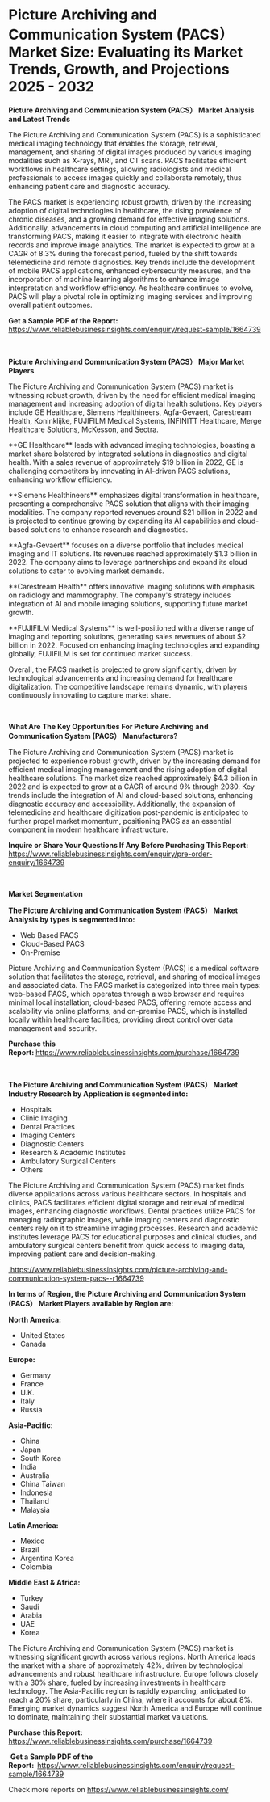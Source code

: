 <p><h1>Picture Archiving and Communication System (PACS） Market Size: Evaluating its Market Trends, Growth, and Projections 2025 - 2032</h1></p><p><strong>Picture Archiving and Communication System (PACS） Market Analysis and Latest Trends</strong></p>
<p><p>The Picture Archiving and Communication System (PACS) is a sophisticated medical imaging technology that enables the storage, retrieval, management, and sharing of digital images produced by various imaging modalities such as X-rays, MRI, and CT scans. PACS facilitates efficient workflows in healthcare settings, allowing radiologists and medical professionals to access images quickly and collaborate remotely, thus enhancing patient care and diagnostic accuracy.</p><p>The PACS market is experiencing robust growth, driven by the increasing adoption of digital technologies in healthcare, the rising prevalence of chronic diseases, and a growing demand for effective imaging solutions. Additionally, advancements in cloud computing and artificial intelligence are transforming PACS, making it easier to integrate with electronic health records and improve image analytics. The market is expected to grow at a CAGR of 8.3% during the forecast period, fueled by the shift towards telemedicine and remote diagnostics. Key trends include the development of mobile PACS applications, enhanced cybersecurity measures, and the incorporation of machine learning algorithms to enhance image interpretation and workflow efficiency. As healthcare continues to evolve, PACS will play a pivotal role in optimizing imaging services and improving overall patient outcomes.</p></p>
<p><strong>Get a Sample PDF of the Report:&nbsp;</strong> <a href="https://www.reliablebusinessinsights.com/enquiry/request-sample/1664739?utm_campaign=2757&utm_medium=2&utm_source=Github&utm_content=ia&utm_term=23032025&utm_id=picture-archiving-and-communication-system-pacs">https://www.reliablebusinessinsights.com/enquiry/request-sample/1664739</a></p>
<p>&nbsp;</p>
<p><strong>Picture Archiving and Communication System (PACS） Major Market Players</strong></p>
<p><p>The Picture Archiving and Communication System (PACS) market is witnessing robust growth, driven by the need for efficient medical imaging management and increasing adoption of digital health solutions. Key players include GE Healthcare, Siemens Healthineers, Agfa-Gevaert, Carestream Health, Koninklijke, FUJIFILM Medical Systems, INFINITT Healthcare, Merge Healthcare Solutions, McKesson, and Sectra.</p><p>**GE Healthcare** leads with advanced imaging technologies, boasting a market share bolstered by integrated solutions in diagnostics and digital health. With a sales revenue of approximately $19 billion in 2022, GE is challenging competitors by innovating in AI-driven PACS solutions, enhancing workflow efficiency.</p><p>**Siemens Healthineers** emphasizes digital transformation in healthcare, presenting a comprehensive PACS solution that aligns with their imaging modalities. The company reported revenues around $21 billion in 2022 and is projected to continue growing by expanding its AI capabilities and cloud-based solutions to enhance research and diagnostics.</p><p>**Agfa-Gevaert** focuses on a diverse portfolio that includes medical imaging and IT solutions. Its revenues reached approximately $1.3 billion in 2022. The company aims to leverage partnerships and expand its cloud solutions to cater to evolving market demands.</p><p>**Carestream Health** offers innovative imaging solutions with emphasis on radiology and mammography. The company's strategy includes integration of AI and mobile imaging solutions, supporting future market growth. </p><p>**FUJIFILM Medical Systems** is well-positioned with a diverse range of imaging and reporting solutions, generating sales revenues of about $2 billion in 2022. Focused on enhancing imaging technologies and expanding globally, FUJIFILM is set for continued market success.</p><p>Overall, the PACS market is projected to grow significantly, driven by technological advancements and increasing demand for healthcare digitalization. The competitive landscape remains dynamic, with players continuously innovating to capture market share.</p></p>
<p>&nbsp;</p>
<p><strong>What Are The Key Opportunities For Picture Archiving and Communication System (PACS） Manufacturers?</strong></p>
<p><p>The Picture Archiving and Communication System (PACS) market is projected to experience robust growth, driven by the increasing demand for efficient medical imaging management and the rising adoption of digital healthcare solutions. The market size reached approximately $4.3 billion in 2022 and is expected to grow at a CAGR of around 9% through 2030. Key trends include the integration of AI and cloud-based solutions, enhancing diagnostic accuracy and accessibility. Additionally, the expansion of telemedicine and healthcare digitization post-pandemic is anticipated to further propel market momentum, positioning PACS as an essential component in modern healthcare infrastructure.</p></p>
<p><strong>Inquire or Share Your Questions If Any Before Purchasing This Report:</strong> <a href="https://www.reliablebusinessinsights.com/enquiry/pre-order-enquiry/1664739?utm_campaign=2757&utm_medium=2&utm_source=Github&utm_content=ia&utm_term=23032025&utm_id=picture-archiving-and-communication-system-pacs">https://www.reliablebusinessinsights.com/enquiry/pre-order-enquiry/1664739</a></p>
<p>&nbsp;</p>
<p><strong>Market Segmentation</strong></p>
<p><strong>The Picture Archiving and Communication System (PACS） Market Analysis by types is segmented into:</strong></p>
<p><ul><li>Web Based PACS</li><li>Cloud-Based PACS</li><li>On-Premise</li></ul></p>
<p><p>Picture Archiving and Communication System (PACS) is a medical software solution that facilitates the storage, retrieval, and sharing of medical images and associated data. The PACS market is categorized into three main types: web-based PACS, which operates through a web browser and requires minimal local installation; cloud-based PACS, offering remote access and scalability via online platforms; and on-premise PACS, which is installed locally within healthcare facilities, providing direct control over data management and security.</p></p>
<p><strong>Purchase this Report:&nbsp;</strong><a href="https://www.reliablebusinessinsights.com/purchase/1664739?utm_campaign=2757&utm_medium=2&utm_source=Github&utm_content=ia&utm_term=23032025&utm_id=picture-archiving-and-communication-system-pacs">https://www.reliablebusinessinsights.com/purchase/1664739</a></p>
<p>&nbsp;</p>
<p><strong>The Picture Archiving and Communication System (PACS） Market Industry Research by Application is segmented into:</strong></p>
<p><ul><li>Hospitals</li><li>Clinic Imaging</li><li>Dental Practices</li><li>Imaging Centers</li><li>Diagnostic Centers</li><li>Research & Academic Institutes</li><li>Ambulatory Surgical Centers</li><li>Others</li></ul></p>
<p><p>The Picture Archiving and Communication System (PACS) market finds diverse applications across various healthcare sectors. In hospitals and clinics, PACS facilitates efficient digital storage and retrieval of medical images, enhancing diagnostic workflows. Dental practices utilize PACS for managing radiographic images, while imaging centers and diagnostic centers rely on it to streamline imaging processes. Research and academic institutes leverage PACS for educational purposes and clinical studies, and ambulatory surgical centers benefit from quick access to imaging data, improving patient care and decision-making.</p></p>
<p><a href="https://www.reliablebusinessinsights.com/picture-archiving-and-communication-system-pacs--r1664739?utm_campaign=2757&utm_medium=2&utm_source=Github&utm_content=ia&utm_term=23032025&utm_id=picture-archiving-and-communication-system-pacs">&nbsp;https://www.reliablebusinessinsights.com/picture-archiving-and-communication-system-pacs--r1664739</a></p>
<p><strong>In terms of Region, the Picture Archiving and Communication System (PACS） Market Players available by Region are:</strong></p>
<p>
    <p> <strong> North America: </strong>
        <ul>
            <li>United States</li>
            <li>Canada</li>
        </ul>
        </p> 
    <p> <strong> Europe: </strong>
        <ul>
            <li>Germany</li>
            <li>France</li>
            <li>U.K.</li>
            <li>Italy</li>
            <li>Russia</li>
        </ul>
        </p> 
    <p> <strong> Asia-Pacific: </strong>
        <ul>
            <li>China</li>
            <li>Japan</li>
            <li>South Korea</li>
            <li>India</li>
            <li>Australia</li>
            <li>China Taiwan</li>
            <li>Indonesia</li>
            <li>Thailand</li>
            <li>Malaysia</li>
        </ul>
        </p> 
    <p> <strong> Latin America: </strong>
        <ul>
            <li>Mexico</li>
            <li>Brazil</li>
            <li>Argentina Korea</li>
            <li>Colombia</li>
        </ul>
        </p> 
    <p> <strong> Middle East & Africa: </strong>
        <ul>
            <li>Turkey</li>
            <li>Saudi</li>
            <li>Arabia</li>
            <li>UAE</li>
            <li>Korea</li>
        </ul>
    </p>
    </p>
<p><p>The Picture Archiving and Communication System (PACS) market is witnessing significant growth across various regions. North America leads the market with a share of approximately 42%, driven by technological advancements and robust healthcare infrastructure. Europe follows closely with a 30% share, fueled by increasing investments in healthcare technology. The Asia-Pacific region is rapidly expanding, anticipated to reach a 20% share, particularly in China, where it accounts for about 8%. Emerging market dynamics suggest North America and Europe will continue to dominate, maintaining their substantial market valuations.</p></p>
<p><strong>Purchase this Report: </strong><a href="https://www.reliablebusinessinsights.com/purchase/1664739?utm_campaign=2757&utm_medium=2&utm_source=Github&utm_content=ia&utm_term=23032025&utm_id=picture-archiving-and-communication-system-pacs">https://www.reliablebusinessinsights.com/purchase/1664739</a></p>
<p>&nbsp;<strong>Get a Sample PDF of the Report:&nbsp;&nbsp;</strong><a href="https://www.reliablebusinessinsights.com/enquiry/request-sample/1664739?utm_campaign=2757&utm_medium=2&utm_source=Github&utm_content=ia&utm_term=23032025&utm_id=picture-archiving-and-communication-system-pacs">https://www.reliablebusinessinsights.com/enquiry/request-sample/1664739</a></p>
<p><strong></strong></p>
<p>Check more reports on <a href="https://www.reliablebusinessinsights.com/?utm_campaign=2757&utm_medium=2&utm_source=Github&utm_content=ia&utm_term=23032025&utm_id=picture-archiving-and-communication-system-pacs">https://www.reliablebusinessinsights.com/</a></p>